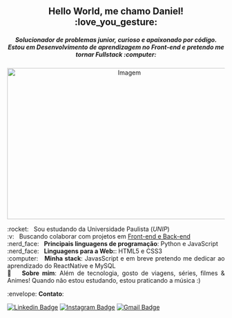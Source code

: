 <h2 align="center"> Hello World, me chamo Daniel! :love_you_gesture:</h2>
<h5 align="center"> Solucionador de problemas junior, curioso e apaixonado por código. <br/> 
 Estou em Desenvolvimento de aprendizagem no Front-end e pretendo me tornar Fullstack :computer:</h5> 

<p align="center">
<img src="https://images.unsplash.com/photo-1571171637578-41bc2dd41cd2?ixlib=rb-1.2.1&auto=format&fit=crop&w=750&q=80" alt="Imagem"/ width='550' height='350'>
</p>


 <p align="justify"> :rocket:  &nbsp; Sou estudando da Universidade Paulista (<i>UNIP</i>) 
 <br/> :v: &nbsp; Buscando colaborar com projetos em <ins>Front-end e Back-end</ins>
 <br/> :nerd_face: &nbsp; <b>Principais linguagens de programação</b>: Python e JavaScript 
 <br/> :nerd_face: &nbsp; <b>Linguagens para a Web:</b>: HTML5 e CSS3 
 <br/> :computer: &nbsp; <b>Minha stack</b>: JavasScript e em breve pretendo me dedicar ao aprendizado do ReactNative e MySQL
 <br/> 💬  &nbsp; <b>Sobre mim</b>: Além de tecnologia, gosto de viagens, séries, filmes & Animes! Quando não estou estudando, estou praticando a música :) </p>
 

<p align="left">  :envelope:  <b>Contato</b>:
 
[![Linkedin Badge](https://img.shields.io/badge/-LinkedIn-blue?style=flat-square&logo=Linkedin&logoColor=white&link=https://www.linkedin.com/in/daniel-alferes-369b831a5/)](https://www.linkedin.com/in/daniel-alferes-369b831a5/)
[![Instagram Badge](https://img.shields.io/badge/-instagram-723b91?style=flat-square&logo=instagram&logoColor=white&link=https://www.instagram.com/dan_alferes/)](https://www.instagram.com/dan_alferes/)
[![Gmail Badge](https://img.shields.io/badge/-dancon.alferes@gmail.com-c14438?style=flat-square&logo=Gmail&logoColor=white&link=mailto:it.dancon.alferes@gmail.com)](mailto:it.dancon.alferes@gmail.com)

</p>
